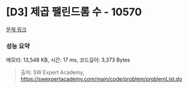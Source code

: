 # [D3] 제곱 팰린드롬 수 - 10570 

[문제 링크](https://swexpertacademy.com/main/code/problem/problemDetail.do?contestProbId=AXO72aaqPrcDFAXS) 

### 성능 요약

메모리: 13,548 KB, 시간: 17 ms, 코드길이: 3,373 Bytes



> 출처: SW Expert Academy, https://swexpertacademy.com/main/code/problem/problemList.do